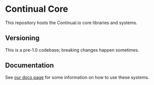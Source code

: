 # Continual Core

This repository hosts the Continual.io core libraries and systems.

## Versioning
This is a pre-1.0 codebase; breaking changes happen sometimes.

## Documentation
See [our docs page](https://docs.continual.io/) for some information on how to use these systems.
